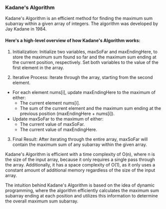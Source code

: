 
### Kadane's Algorithm

Kadane's Algorithm is an efficient method for finding the maximum sum subarray within a given array of integers. The algorithm was developed by Jay Kadane in 1984.

#### Here's a high-level overview of how Kadane's Algorithm works:

1. Initialization: Initialize two variables, maxSoFar and maxEndingHere, to store the maximum sum found so far and the maximum sum ending at the current position, respectively. Set both variables to the value of the first element in the array.

2. Iterative Process: Iterate through the array, starting from the second element.

- For each element nums[i], update maxEndingHere to the maximum of either:
    - The current element nums[i].
    - The sum of the current element and the maximum sum ending at the previous position (maxEndingHere + nums[i]).
- Update maxSoFar to the maximum of either:
    - The current value of maxSoFar.
    - The current value of maxEndingHere.

3. Final Result: After iterating through the entire array, maxSoFar will contain the maximum sum of any subarray within the given array.

Kadane's Algorithm is efficient with a time complexity of O(n), where n is the size of the input array, because it only requires a single pass through the array. Additionally, it has a space complexity of O(1), as it only uses a constant amount of additional memory regardless of the size of the input array.

The intuition behind Kadane's Algorithm is based on the idea of dynamic programming, where the algorithm efficiently calculates the maximum sum subarray ending at each position and utilizes this information to determine the overall maximum sum subarray.